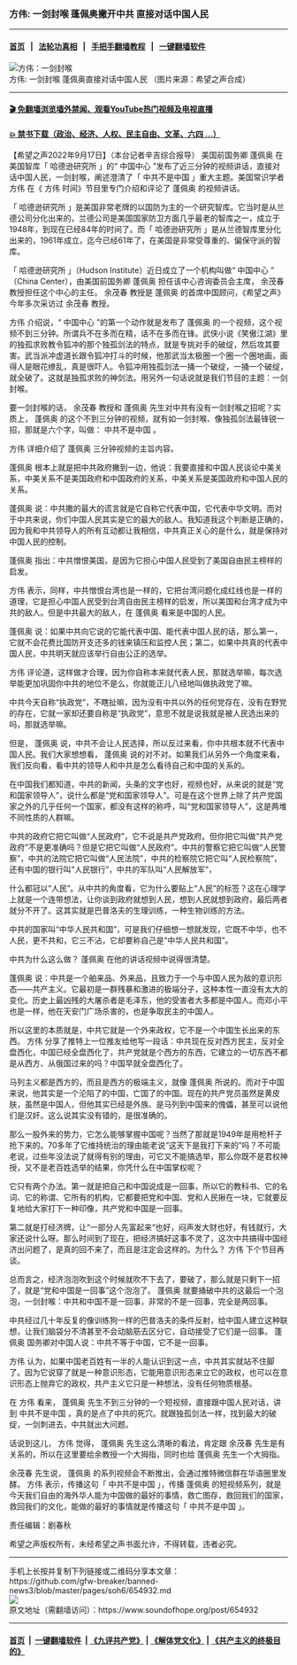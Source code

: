 ### 方伟: 一剑封喉  蓬佩奥撇开中共  直接对话中国人民
------------------------

#### [首页](https://github.com/gfw-breaker/banned-news3/blob/master/README.md) &nbsp;&nbsp;|&nbsp;&nbsp; [法轮功真相](https://github.com/begood0513/basic/blob/master/README.md)  &nbsp;&nbsp;|&nbsp;&nbsp; [手把手翻墙教程](https://github.com/gfw-breaker/guides/wiki)  &nbsp;&nbsp;|&nbsp;&nbsp; [一键翻墙软件](https://github.com/gfw-breaker/nogfw/blob/master/README.md)  



<div><img alt="方伟：一剑封喉" src="https://img.soundofhope.org/2022-09/1663469103136.jpg"/>
<br/><figcaption class="caption">
 方伟: 一剑封喉  蓬佩奥直接对话中国人民 （图片来源：希望之声合成）
</figcaption></div><hr/>

#### [ 🎬  免翻墙浏览墙外禁闻、观看YouTube热门视频及电视直播](https://github.com/gfw-breaker/HelloWorld)

#### [ 💥  禁书下载（政治、经济、人权、民主自由、文革、六四 ...）](https://github.com/gfw-breaker/books/blob/master/README.md)

<div><div class="Content__Wrapper sc-1bvya0-0 grZQxZ">
 <p class="meta-top">
  <span class="meta">
   【希望之声2022年9月17日】（本台记者辛吉综合报导）
  </span>
  美国前国务卿
  <ok href="/term/4007">
   蓬佩奥
  </ok>
  在美国智库「
  <ok href="/term/3087">
   哈德逊研究所
  </ok>
  」的“
  <ok href="/term/147858">
   中国中心
  </ok>
  ”发布了近三分钟的视频讲话，直接对话中国人民，一剑封喉，阐述澄清了「
  <ok href="/term/319138">
   中共不是中国
  </ok>
  」重大主题。美国常识学者
  <ok href="/term/13885">
   方伟
  </ok>
  在《
  <ok href="/term/13885">
   方伟
  </ok>
  时间》节目里专门介绍和评论了
  <ok href="/term/4007">
   蓬佩奥
  </ok>
  的视频讲话。
 </p>
 <p>
  「
  <ok href="/term/3087">
   哈德逊研究所
  </ok>
  」是美国非常老牌的以国防为主的一个研究智库。它当时是从兰德公司分化出来的，兰德公司是美国国家防卫方面几乎最老的智库之一，成立于1948年，到现在已经84年的时间了。而「
  <ok href="/term/3087">
   哈德逊研究所
  </ok>
  」是从兰德智库里分化出来的，1961年成立，迄今已经61年了，在美国是非常受尊重的、偏保守派的智库。
 </p>
 <p>
  「
  <ok href="/term/3087">
   哈德逊研究所
  </ok>
  」（Hudson Institute）近日成立了一个机构叫做“
  <ok href="/term/147858">
   中国中心
  </ok>
  ” （China Center），由美国前国务卿
  <ok href="/term/4007">
   蓬佩奥
  </ok>
  担任该中心咨询委员会主席，
  <ok href="/term/336919">
   余茂春
  </ok>
  教授担任这个中心的主任。
  <ok href="/term/336919">
   余茂春
  </ok>
  教授是
  <ok href="/term/4007">
   蓬佩奥
  </ok>
  的首席中国顾问，《希望之声》今年多次采访过
  <ok href="/term/336919">
   余茂春
  </ok>
  教授。
 </p>
 <p>
  <ok href="/term/13885">
   方伟
  </ok>
  介绍说，“
  <ok href="/term/147858">
   中国中心
  </ok>
  ”的第一个动作就是发布了
  <ok href="/term/4007">
   蓬佩奥
  </ok>
  的一个视频，这个视频不到三分钟。所谓兵不在多而在精，话不在多而在锋。武侠小说《笑傲江湖》里的独孤求败教令狐冲的那个独孤剑法的特点，就是专挑对手的破绽，然后攻其要害。武当派冲虚道长跟令狐冲打斗的时候，他那武当太极圈一个圈一个圈地画，画得人是眼花缭乱，真是很吓人。令狐冲用独孤剑法一捅一个破绽，一捅一个破绽，就全破了。这就是独孤求败的神剑法。用另外一句话说就是我们节目的主题：一剑封喉。
 </p>
 <p>
  要一剑封喉的话，
  <ok href="/term/336919">
   余茂春
  </ok>
  教授和
  <ok href="/term/4007">
   蓬佩奥
  </ok>
  先生对中共有没有一剑封喉之招呢？实质上，
  <ok href="/term/4007">
   蓬佩奥
  </ok>
  的这个不到三分钟的视频，就有如一剑封喉、像独孤剑法最锋锐一招，那就是六个字，叫做：
  <ok href="/term/319138">
   中共不是中国
  </ok>
  。
 </p>
 <p>
  <ok href="/term/13885">
   方伟
  </ok>
  详细介绍了
  <ok href="/term/4007">
   蓬佩奥
  </ok>
  三分钟视频的主旨内容。
 </p>
 <p>
  <ok href="/term/4007">
   蓬佩奥
  </ok>
  根本上就是把中共政府撇到一边，他说：我要直接和中国人民谈论中美关系，中美关系不是美国政府和中国政府的关系，中美关系是美国政府和中国人民的关系。
 </p>
 <p>
  <ok href="/term/4007">
   蓬佩奥
  </ok>
  说：中共撒的最大的谎言就是它自称它代表中国，它代表中华文明。而对于中共来说，你们中国人民其实是它的最大的敌人。我知道我这个判断是正确的，因为我和中共领导人的所有互动都让我相信，中共真正关心的是什么，就是保持对中国人民的控制。
 </p>
 <p>
  <ok href="/term/4007">
   蓬佩奥
  </ok>
  指出：中共憎恨美国，是因为它担心中国人民受到了美国自由民主榜样的启发。
 </p>
 <p>
  <ok href="/term/13885">
   方伟
  </ok>
  表示，同样，中共憎恨台湾也是一样的，它把台湾问题化成红线也是一样的道理，它是担心中国人民受到台湾自由民主榜样的启发，所以美国和台湾才成为中共的敌人。但是中共最大的敌人，在
  <ok href="/term/4007">
   蓬佩奥
  </ok>
  看来是中国的人民。
 </p>
 <p>
  <ok href="/term/4007">
   蓬佩奥
  </ok>
  说：如果中共向它说的它能代表中国、能代表中国人民的话，那么第一，它就不会花费比国防开支还多的钱来镇压和监控人民；第二，如果中共真的代表中国人民，中共明天就应该举行自由公正的选举。
 </p>
 <p>
  <ok href="/term/13885">
   方伟
  </ok>
  评论道，这样做才合理，因为你自称本来就代表人民，那就选举嘛，每次选举能更加巩固你中共的地位不是么，你就能正儿八经地叫做执政党了嘛。
 </p>
 <p>
  中共今天自称“执政党”，不瞎扯嘛，因为没有中共以外的任何党存在，没有在野党的存在，它就一家却还要自称是“执政党”，意思不就是说我就是被人民选出来的吗，那就选举嘛。
 </p>
 <p>
  但是，
  <ok href="/term/4007">
   蓬佩奥
  </ok>
  说，中共不会让人民选择，所以反过来看，你中共根本就不代表中国人民。我们大家想想看，
  <ok href="/term/4007">
   蓬佩奥
  </ok>
  说的对不对。如果我们从另外一个角度来看，我们反向看，看中共的领导人和中共是怎么看待自己和中国的关系的。
 </p>
 <p>
  在中国我们都知道，中共的新闻，头条的文字也好，视频也好，从来说的就是“党和国家领导人”，说什么都是“党和国家领导人”。可是在这个世界上除了共产党国家之外的几乎任何一个国家，都没有这样的称呼，叫“党和国家领导人”，这是两堆不同性质的人群嘛。
 </p>
 <p>
  中共的政府它把它叫做“人民政府”，它不说是共产党政府。但你把它叫做“共产党政府”不是更准确吗？但是它把它叫做“人民政府”。中共的警察它把它叫做“人民警察”，中共的法院它把它叫做“人民法院”，中共的检察院它把它叫“人民检察院”，还有中国的银行叫“人民银行”，中共的军队叫“人民解放军”，
 </p>
 <p>
  什么都冠以“人民”。从中共的角度看，它为什么要贴上“人民”的标签？这在心理学上就是一个连带想法，让你谈到政府就想到人民，想到人民就想到政府，最后两者就分不开了。这其实就是巴普洛夫的生理训练，一种生物训练的方法。
 </p>
 <p>
  中共的国家叫“中华人民共和国”，可是我们仔细想一想就发现，它既不中华，也不人民，更不共和，它三不沾，它却要称自己是“中华人民共和国”。
 </p>
 <p>
  中共为什么这么做？
  <ok href="/term/4007">
   蓬佩奥
  </ok>
  在他的讲话视频中说得很清楚。
 </p>
 <p>
  <ok href="/term/4007">
   蓬佩奥
  </ok>
  说：中共是一个舶来品、外来品，且致力于一个与中国人民为敌的意识形态——共产主义。它最初是一群残暴和激进的极端分子，这种本性一直没有太大的变化。历史上最凶残的大屠杀者是毛泽东，他的受害者大多都是中国人。而邓小平也是一样，他在天安门广场杀害的，也是争取民主的中国人。
 </p>
 <p>
  所以这里的本质就是，中共它就是一个外来政权，它不是一个中国生长出来的东西。
  <ok href="/term/13885">
   方伟
  </ok>
  分享了推特上一位推友给他写一段话：中共现在反对西方民主，反对全盘西化，中国已经全盘西化了，共产党就是个西方的东西，它建立的一切东西不都是从西方、从俄国过来的吗？中国早就全盘西化了。
 </p>
 <p>
  马列主义都是西方的，而且是西方的极端主义，就像
  <ok href="/term/4007">
   蓬佩奥
  </ok>
  所说的。而对于中国来说，他其实是一个沦陷了的中国，亡国了的中国。现在的共产党员虽然是黄皮肤，虽然是中国人，但他其实已经是外族、是马列到中国来的傀儡，甚至可以说他们是汉奸。这么说其实没有错的，是很准确的。
 </p>
 <p>
  那么一股外来的势力，它怎么能够掌握中国呢？当然了那就是1949年是用枪杆子抢下来的。70多年了它维持统治的理由能老说“这天下是我打下来的”吗？不可能老说，过些年没法说了就得有别的理由，可它又不能搞选举，那么你既不是君权神授，又不是老百姓选举的结果，你凭什么在中国掌权呢？
 </p>
 <p>
  它只有两个办法。第一就是把自己和中国说成是一回事，所以它的教科书、它的名词、它的称谓、它所有的机构，它都要把党和中国、党和人民揪在一块，它就要反复地给大家打下一种印像，共产党和中国是一回事。
 </p>
 <p>
  第二就是打经济牌，让“一部分人先富起来“也好，闷声发大财也好，有钱就行，大家还说什么呀。那么时间到了现在，把经济搞好这事不灵了，这次中共搞得中国经济出问题了，是真的回不来了，而且是注定会这样的。为什么？
  <ok href="/term/13885">
   方伟
  </ok>
  下个节目再谈。
 </p>
 <p>
  总而言之，经济泡泡吹到这个时候就吹不下去了，要破了，那么就是只剩下一招了，就是“党和中国是一回事”这个泡泡了。
  <ok href="/term/4007">
   蓬佩奥
  </ok>
  就要捅破中共的这最后一个泡泡，一剑封喉：中共和中国不是一回事，非常的不是一回事，完全是两回事。
 </p>
 <p>
  中共经过几十年反复的像训练狗一样的巴普洛夫的条件反射，给中国人建立这种联想，让我们脑袋分不清甚至不会动脑筋去区分它，自动接受了它们是一回事。
  <ok href="/term/4007">
   蓬佩奥
  </ok>
  国务卿对中国人说：中共不等于中国，它不是一回事。
 </p>
 <p>
  <ok href="/term/13885">
   方伟
  </ok>
  认为，如果中国老百姓有一半的人能认识到这一点，中共其实就站不住脚了。因为它说穿了就是一种意识形态，它能用意识形态来立它的政权，也可以在意识形态上抛弃它的政权，共产主义它只是一种想法，没有任何物质根基。
 </p>
 <p>
  在
  <ok href="/term/13885">
   方伟
  </ok>
  看来，
  <ok href="/term/4007">
   蓬佩奥
  </ok>
  先生不到三分钟的一个短视频，直接跟中国人民对话，讲到
  <ok href="/term/319138">
   中共不是中国
  </ok>
  ，真的是点了中共的死穴。就跟独孤剑法一样，找到最大的破绽，一剑刺进去，中共就出大问题。
 </p>
 <p>
  话说到这儿，
  <ok href="/term/13885">
   方伟
  </ok>
  觉得，
  <ok href="/term/4007">
   蓬佩奥
  </ok>
  先生这么清晰的看法，肯定跟
  <ok href="/term/336919">
   余茂春
  </ok>
  先生是有关系的，所以在这里要给余教授一个大拇指，同时也给
  <ok href="/term/4007">
   蓬佩奥
  </ok>
  先生一个大拇指。
 </p>
 <p>
  <ok href="/term/336919">
   余茂春
  </ok>
  先生说，
  <ok href="/term/4007">
   蓬佩奥
  </ok>
  的系列视频会不断推出，会通过推特微信群在华语圈里发酵。
  <ok href="/term/13885">
   方伟
  </ok>
  表示，传播这句「
  <ok href="/term/319138">
   中共不是中国
  </ok>
  」，传播
  <ok href="/term/4007">
   蓬佩奥
  </ok>
  的短视频系列，就是今天我们自由的海外华人能为中国做的最好的事情，救亡图存，救回我们的国家，救回我们的文化，能做的最好的事情就是传播这句「
  <ok href="/term/319138">
   中共不是中国
  </ok>
  」。
 </p>
 <p class="meta-btm">
  责任编辑：剧春秋
 </p>
 <p class="meta-btm">
  希望之声版权所有，未经希望之声书面允许，不得转载，违者必究。
 </p>
</div>
</div>
<hr/>
手机上长按并复制下列链接或二维码分享本文章：<br/>
https://github.com/gfw-breaker/banned-news3/blob/master/pages/soh6/654932.md <br/>
<a href='https://github.com/gfw-breaker/banned-news3/blob/master/pages/soh6/654932.md'><img src='https://github.com/gfw-breaker/banned-news3/blob/master/pages/soh6/654932.md.png'/></a> <br/>
原文地址（需翻墙访问）：https://www.soundofhope.org/post/654932


------------------------
#### [首页](https://github.com/gfw-breaker/banned-news3/blob/master/README.md) &nbsp;|&nbsp; [一键翻墙软件](https://github.com/gfw-breaker/nogfw/blob/master/README.md) &nbsp;| [《九评共产党》](https://github.com/gfw-breaker/9ping.md/blob/master/README.md#九评之一评共产党是什么) | [《解体党文化》](https://github.com/gfw-breaker/jtdwh.md/blob/master/README.md) | [《共产主义的终极目的》](https://github.com/gfw-breaker/gczydzjmd.md/blob/master/README.md)


<img src='http://gfw-breaker.win/banned-news3/pages/soh6/654932.md' width='0px' height='0px'/>